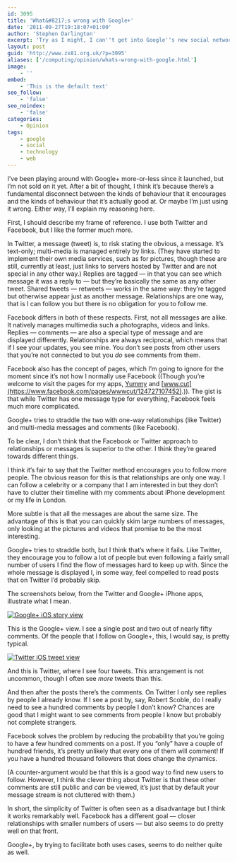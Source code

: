 ```yaml
---
id: 3095
title: 'What&#8217;s wrong with Google+'
date: '2011-09-27T19:18:07+01:00'
author: 'Stephen Darlington'
excerpt: 'Try as I might, I can''t get into Google''s new social networking site, Google+. Here I try to analyse why.'
layout: post
guid: 'http://www.zx81.org.uk/?p=3095'
aliases: ['/computing/opinion/whats-wrong-with-google.html']
image:
    - ''
embed:
    - 'This is the default text'
seo_follow:
    - 'false'
seo_noindex:
    - 'false'
categories:
    - Opinion
tags:
    - google
    - social
    - technology
    - web
---
```


I’ve been playing around with Google+ more-or-less since it launched, but I’m not sold on it yet. After a bit of thought, I think it’s because there’s a fundamental disconnect between the kinds of behaviour that it encourages and the kinds of behaviour that it’s actually good at. Or maybe I’m just using it wrong. Either way, I’ll explain my reasoning here.

First, I should describe my frame of reference. I use both Twitter and Facebook, but I like the former much more.

In Twitter, a message (tweet) is, to risk stating the obvious, a message. It’s text-only; multi-media is managed entirely by links. (They have started to implement their own media services, such as for pictures, though these are still, currently at least, just links to servers hosted by Twitter and are not special in any other way.) Replies are tagged — in that you can see which message it was a reply to — but they’re basically the same as any other tweet. Shared tweets — retweets — works in the same way: they’re tagged but otherwise appear just as another message. Relationships are one way, that is I can follow you but there is no obligation for you to follow me.

Facebook differs in both of these respects. First, not all messages are alike. It natively manages multimedia such a photographs, videos and links. Replies — comments — are also a special type of message and are displayed differently. Relationships are always reciprocal, which means that if I see your updates, you see mine. You don’t see posts from other users that you’re not connected to but you *do* see comments from them.

Facebook also has the concept of pages, which I’m going to ignore for the moment since it’s not how I normally use Facebook ((Though you’re welcome to visit the pages for my apps, [Yummy](https://www.facebook.com/pages/Yummy/110083381485) and [www.cut](https://www.facebook.com/pages/wwwcut/124727107452).)). The gist is that while Twitter has one message type for everything, Facebook feels much more complicated.

Google+ tries to straddle the two with one-way relationships (like Twitter) and multi-media messages and comments (like Facebook).

To be clear, I don’t think that the Facebook or Twitter approach to relationships or messages is superior to the other. I think they’re geared towards different things.

I think it’s fair to say that the Twitter method encourages you to follow more people. The obvious reason for this is that relationships are only one way. I can follow a celebrity or a company that I am interested in but they don’t have to clutter their timeline with my comments about iPhone development or my life in London.

More subtle is that all the messages are about the same size. The advantage of this is that you can quickly skim large numbers of messages, only looking at the pictures and videos that promise to be the most interesting.

Google+ tries to straddle both, but I think that’s where it fails. Like Twitter, they encourage you to follow a lot of people but even following a fairly small number of users I find the flow of messages hard to keep up with. Since the whole message is displayed I, in some way, feel compelled to read posts that on Twitter I’d probably skip.

The screenshots below, from the Twitter and Google+ iPhone apps, illustrate what I mean.

[![Google+ iOS story view](https://i0.wp.com/farm7.static.flickr.com/6180/6180995300_c5c978763e.jpg?resize=334%2C500)](http://www.flickr.com/photos/stephendarlington/6180995300/ "Google+ iOS story view by stephendarlington, on Flickr")

This is the Google+ view. I see a single post and two out of nearly fifty comments. Of the people that I follow on Google+, this, I would say, is pretty typical.

[![Twitter iOS tweet view](https://i0.wp.com/farm7.static.flickr.com/6178/6180471581_32dd742470.jpg?resize=334%2C500)](http://www.flickr.com/photos/stephendarlington/6180471581/ "Twitter iOS tweet view by stephendarlington, on Flickr")

And this is Twitter, where I see four tweets. This arrangement is not uncommon, though I often see *more* tweets than this.

And then after the posts there’s the comments. On Twitter I only see replies by people I already know. If I see a post by, say, Robert Scoble, do I really need to see a hundred comments by people I don’t know? Chances are good that I might want to see comments from people I know but probably not complete strangers.

Facebook solves the problem by reducing the probability that you’re going to have a few hundred comments on a post. If you “only” have a couple of hundred friends, it’s pretty unlikely that every one of them will comment! If you have a hundred thousand followers that does change the dynamics.

(A counter-argument would be that this is a good way to find new users to follow. However, I think the clever thing about Twitter is that these other comments are still public and *can* be viewed, it’s just that by default your message stream is not cluttered with them.)

In short, the simplicity of Twitter is often seen as a disadvantage but I think it works remarkably well. Facebook has a different goal — closer relationships with smaller numbers of users — but also seems to do pretty well on that front.

Google+, by trying to facilitate both uses cases, seems to do neither quite as well.